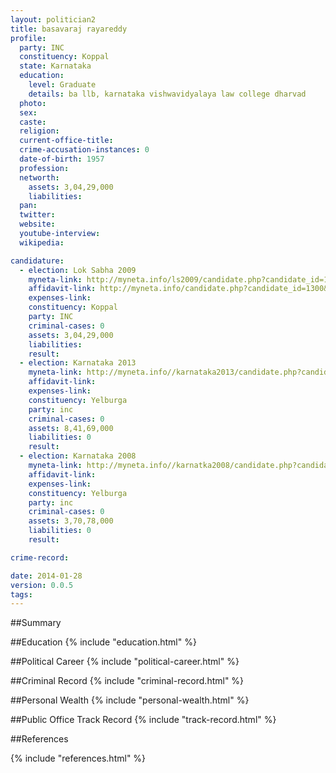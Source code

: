 ```yaml
---
layout: politician2
title: basavaraj rayareddy
profile: 
  party: INC
  constituency: Koppal
  state: Karnataka
  education: 
    level: Graduate
    details: ba llb, karnataka vishwavidyalaya law college dharvad
  photo: 
  sex: 
  caste: 
  religion: 
  current-office-title: 
  crime-accusation-instances: 0
  date-of-birth: 1957
  profession: 
  networth: 
    assets: 3,04,29,000
    liabilities: 
  pan: 
  twitter: 
  website: 
  youtube-interview: 
  wikipedia: 

candidature: 
  - election: Lok Sabha 2009
    myneta-link: http://myneta.info/ls2009/candidate.php?candidate_id=1300
    affidavit-link: http://myneta.info/candidate.php?candidate_id=1300&scan=original
    expenses-link: 
    constituency: Koppal 
    party: INC
    criminal-cases: 0
    assets: 3,04,29,000
    liabilities: 
    result:  
  - election: Karnataka 2013
    myneta-link: http://myneta.info//karnataka2013/candidate.php?candidate_id=526
    affidavit-link: 
    expenses-link: 
    constituency: Yelburga 
    party: inc
    criminal-cases: 0
    assets: 8,41,69,000
    liabilities: 0
    result:  
  - election: Karnataka 2008
    myneta-link: http://myneta.info//karnatka2008/candidate.php?candidate_id=739
    affidavit-link: 
    expenses-link: 
    constituency: Yelburga 
    party: inc
    criminal-cases: 0
    assets: 3,70,78,000
    liabilities: 0
    result:  

crime-record: 

date: 2014-01-28
version: 0.0.5
tags: 
---
```

##Summary


##Education
{% include "education.html" %}


##Political Career
{% include "political-career.html" %}


##Criminal Record
{% include "criminal-record.html" %}


##Personal Wealth
{% include "personal-wealth.html" %}


##Public Office Track Record
{% include "track-record.html" %}


##References


{% include "references.html" %}